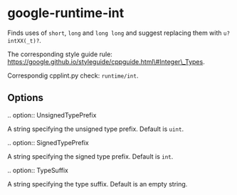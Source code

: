 google-runtime-int
==================

Finds uses of `short`, `long` and `long long` and suggest replacing them
with `u?intXX(_t)?`.

The corresponding style guide rule:
https://google.github.io/styleguide/cppguide.html\#Integer\_Types.

Correspondig cpplint.py check: `runtime/int`.

Options
-------

.. option:: UnsignedTypePrefix

A string specifying the unsigned type prefix. Default is `uint`.

.. option:: SignedTypePrefix

A string specifying the signed type prefix. Default is `int`.

.. option:: TypeSuffix

A string specifying the type suffix. Default is an empty string.
